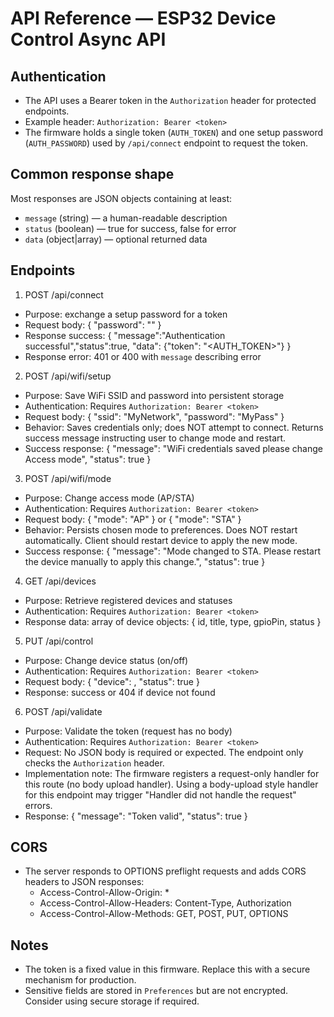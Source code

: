 API Reference — ESP32 Device Control Async API
===============================================

Authentication
--------------
- The API uses a Bearer token in the `Authorization` header for protected endpoints.
- Example header: `Authorization: Bearer <token>`
- The firmware holds a single token (`AUTH_TOKEN`) and one setup password (`AUTH_PASSWORD`) used by `/api/connect` endpoint to request the token.

Common response shape
---------------------
Most responses are JSON objects containing at least:
- `message` (string) — a human-readable description
- `status` (boolean) — true for success, false for error
- `data` (object|array) — optional returned data

Endpoints
---------
1) POST /api/connect
- Purpose: exchange a setup password for a token
- Request body: { "password": "<setup-password>" }
- Response success: { "message":"Authentication successful","status":true, "data": {"token": "<AUTH_TOKEN>"} }
- Response error: 401 or 400 with `message` describing error

2) POST /api/wifi/setup
- Purpose: Save WiFi SSID and password into persistent storage
- Authentication: Requires `Authorization: Bearer <token>`
- Request body: { "ssid": "MyNetwork", "password": "MyPass" }
- Behavior: Saves credentials only; does NOT attempt to connect. Returns success message instructing user to change mode and restart.
- Success response: { "message": "WiFi credentials saved please change Access mode", "status": true }

3) POST /api/wifi/mode
- Purpose: Change access mode (AP/STA)
- Authentication: Requires `Authorization: Bearer <token>`
- Request body: { "mode": "AP" } or { "mode": "STA" }
- Behavior: Persists chosen mode to preferences. Does NOT restart automatically. Client should restart device to apply the new mode.
- Success response: { "message": "Mode changed to STA. Please restart the device manually to apply this change.", "status": true }

4) GET /api/devices
- Purpose: Retrieve registered devices and statuses
- Authentication: Requires `Authorization: Bearer <token>`
- Response data: array of device objects: { id, title, type, gpioPin, status }

5) PUT /api/control
- Purpose: Change device status (on/off)
- Authentication: Requires `Authorization: Bearer <token>`
- Request body: { "device": <id>, "status": true }
- Response: success or 404 if device not found

6) POST /api/validate
- Purpose: Validate the token (request has no body)
- Authentication: Requires `Authorization: Bearer <token>`
- Request: No JSON body is required or expected. The endpoint only checks the `Authorization` header.
- Implementation note: The firmware registers a request-only handler for this route (no body upload handler). Using a body-upload style handler for this endpoint may trigger "Handler did not handle the request" errors.
- Response: { "message": "Token valid", "status": true }

CORS
----
- The server responds to OPTIONS preflight requests and adds CORS headers to JSON responses:
  - Access-Control-Allow-Origin: *
  - Access-Control-Allow-Headers: Content-Type, Authorization
  - Access-Control-Allow-Methods: GET, POST, PUT, OPTIONS

Notes
-----
- The token is a fixed value in this firmware. Replace this with a secure mechanism for production.
- Sensitive fields are stored in `Preferences` but are not encrypted. Consider using secure storage if required.
